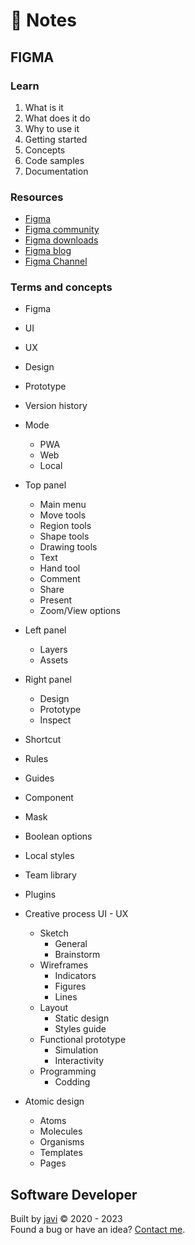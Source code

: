 # :memo: Notes
## FIGMA
### Learn
1. What is it
2. What does it do
3. Why to use it
4. Getting started
5. Concepts
6. Code samples
7. Documentation
### Resources
* [Figma](https://www.figma.com/)
* [Figma community](https://www.figma.com/community)
* [Figma downloads](https://www.figma.com/downloads/)
* [Figma blog](https://www.figma.com/blog/)
* [Figma Channel](https://www.youtube.com/channel/UCQsVmhSa4X-G3lHlUtejzLA)
### Terms and concepts
* Figma
* UI
* UX
* Design
* Prototype
* Version history
* Mode
  - PWA
  - Web
  - Local
* Top panel
  - Main menu
  - Move tools
  - Region tools
  - Shape tools
  - Drawing tools
  - Text
  - Hand tool
  - Comment
  - Share
  - Present
  - Zoom/View options
* Left panel
  - Layers
  - Assets
* Right panel
  - Design
  - Prototype
  - Inspect
* Shortcut
* Rules
* Guides
* Component
* Mask
* Boolean options
* Local styles
* Team library
* Plugins

* Creative process UI - UX
  * Sketch
    - General
    - Brainstorm
  * Wireframes
    - Indicators
    - Figures
    - Lines
  * Layout
    - Static design
    - Styles guide
  * Functional prototype
    - Simulation
    - Interactivity
  * Programming
    - Codding

* Atomic design
  - Atoms
  - Molecules
  - Organisms
  - Templates
  - Pages
## Software Developer
Built by [javi](https://github.com/javierandres-dev/) :copyright: 2020 - 2023  
Found a bug or have an idea? [Contact me](https://www.linkedin.com/in/javierandres-dev/).
